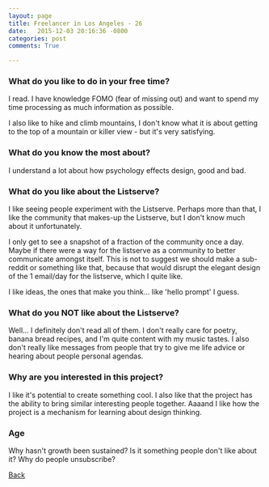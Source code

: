 ```yaml
---
layout: page
title: Freelancer in Los Angeles - 26
date:   2015-12-03 20:16:36 -0800
categories: post
comments: True

---
```


### What do you like to do in your free time?
<p>I read. I have knowledge FOMO (fear of missing out) and want to spend my time processing as much information as possible. 

I also like to hike and climb mountains, I don't know what it is about getting to the top of a mountain or killer view - but it's very satisfying. </p>

### What do you know the most about?
<p>I understand a lot about how psychology effects design, good and bad. </p>

### What do you like about the Listserve?
<p>I like seeing people experiment with the Listserve. Perhaps more than that, I like the community that makes-up the Listserve, but I don't know much about it unfortunately. 

I only get to see a snapshot of a fraction of the community once a day. Maybe if there were a way for the listserve as a community to better communicate amongst itself. This is not to suggest we should make a sub-reddit or something like that, because that would disrupt the elegant design of the 1 email/day for the listserve, which I quite like. 

I like ideas, the ones that make you think... like 'hello prompt' I guess. </p>

### What do you NOT like about the Listserve?
<p>Well... I definitely don't read all of them. I don't really care for poetry, banana bread recipes, and I'm quite content with my music tastes. I also don't really like messages from people that try to give me life advice or hearing about people personal agendas. 
</p>

### Why are you interested in this project?
<p>I like it's potential to create something cool. I also like that the project has the ability to bring similar interesting people together. Aaaand I like how the project is a mechanism for learning about design thinking. </p>

### Age
<p>Why hasn't growth been sustained? Is it something people don't like about it? Why do people unsubscribe?</p>

[Back][1]

[1]: /home/responders/all